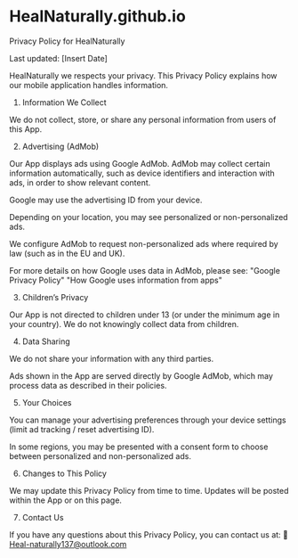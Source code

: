 # HealNaturally.github.io
Privacy Policy for HealNaturally

Last updated: [Insert Date]

HealNaturally we respects your privacy. This Privacy Policy explains how our mobile application handles information.

1. Information We Collect

We do not collect, store, or share any personal information from users of this App.

2. Advertising (AdMob)

Our App displays ads using Google AdMob.
AdMob may collect certain information automatically, such as device identifiers and interaction with ads, in order to show relevant content.

Google may use the advertising ID from your device.

Depending on your location, you may see personalized or non-personalized ads.

We configure AdMob to request non-personalized ads where required by law (such as in the EU and UK).

For more details on how Google uses data in AdMob, please see:
"Google Privacy Policy"
"How Google uses information from apps"

3. Children’s Privacy

Our App is not directed to children under 13 (or under the minimum age in your country). We do not knowingly collect data from children.

4. Data Sharing

We do not share your information with any third parties.

Ads shown in the App are served directly by Google AdMob, which may process data as described in their policies.

5. Your Choices

You can manage your advertising preferences through your device settings (limit ad tracking / reset advertising ID).

In some regions, you may be presented with a consent form to choose between personalized and non-personalized ads.

6. Changes to This Policy

We may update this Privacy Policy from time to time. Updates will be posted within the App or on this page.

7. Contact Us

If you have any questions about this Privacy Policy, you can contact us at:
📧 Heal-naturally137@outlook.com
